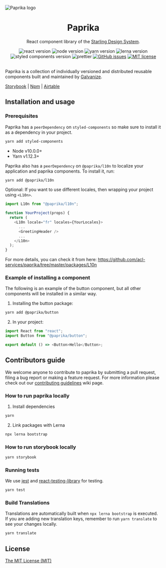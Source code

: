 ![Paprika logo](https://user-images.githubusercontent.com/10501940/52080175-07327400-254c-11e9-9748-7a00f93a13a8.png)

<h1 align="center">Paprika</h1>
<p align="center">React component library of the <a href="https://design.wegalvanize.com">Starling Design System</a>.</p>
<div align="center">
<img alt="react version" src="https://img.shields.io/badge/react-v16.8.2-green.svg">
<img alt="node version" src="https://img.shields.io/badge/node-v10.0.0%2B-brightgreen.svg">
<img alt="yarn version" src="https://img.shields.io/badge/yarn-v1.12.3%2B-yellowgreen.svg">
<img alt="lerna version" src="https://img.shields.io/badge/lerna-v3.13.0-blue.svg">
<img alt="styled components version" src="https://img.shields.io/badge/styled--components-4.2.0-yellow">
<img alt="prettier" src="https://img.shields.io/badge/codestyle-prettier-%23ff69b4">
<a href="https://github.com/acl-services/paprika/issues"><img alt="GitHub issues" src="https://img.shields.io/github/issues/acl-services/paprika"></a>
<a href="https://github.com/acl-services/paprika/blob/master/LICENSE"><img alt="MIT license" src="https://img.shields.io/github/license/acl-services/paprika"></a>
</div>
<br>

Paprika is a collection of individually versioned and distributed reusable components built and maintained by [Galvanize](https://www.wegalvanize.com).

[Storybook](https://paprika.highbond.com) |
[Npm](https://www.npmjs.com/org/paprika) |
[Airtable](https://airtable.com/shrkJwkvtbgc3FT22)

## Installation and usage

### Prerequisites

Paprika has a `peerDependency` on `styled-components` so make sure to install it as a dependency in your project.

```sh
yarn add styled-components
```

- Node v10.0.0+
- Yarn v1.12.3+

Paprika also has a `peerDependency` on `@paprika/l10n` to localize your application and paprika components. To install it, run:

```sh
yarn add @paprika/l10n
```

Optional: If you want to use different locales, then wrapping your project using `<L10n>`.

```js
import L10n from "@paprika/l10n";

function YourProject(props) {
  return (
    <L10n locale="fr" locales={YourLocales}>
      ...
      <GreetingHeader />
      ...
    </L10n>
  );
}
```

For more details, you can check it from here: https://github.com/acl-services/paprika/tree/master/packages/L10n

### Example of installing a component

The following is an example of the button component, but all other components will be installed in a similar way.

1. Installing the button package:

```sh
yarn add @paprika/button
```

2. In your project:

```js
import React from "react";
import Button from "@paprika/button";

export default () => <Button>Hello</Button>;
```

## Contributors guide

We welcome anyone to contribute to paprika by submitting a pull request, filing a bug report or making a feature request. For more information please check out our [contributing guidelines](https://github.com/acl-services/paprika/wiki/Contributing-Guidelines) wiki page.

### How to run paprika locally

1. Install dependencies

```sh
yarn
```

2. Link packages with Lerna

```sh
npx lerna bootstrap
```

### How to run storybook locally

```sh
yarn storybook
```

### Running tests

We use [jest](https://jestjs.io/docs/en/expect) and [react-testing-library](https://github.com/testing-library/react-testing-library) for testing.

```sh
yarn test
```

### Build <L10n> Translations

Translations are automatically built when `npx lerna bootstrap` is executed. If you are adding new translation keys, remember to run `yarn translate` to see your changes locally.

```sh
yarn translate
```

## License

[The MIT License (MIT)](https://github.com/acl-services/paprika/blob/master/LICENSE)
